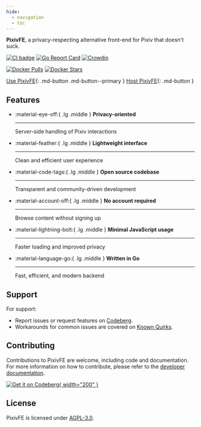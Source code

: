 ```yaml
---
hide:
  - navigation
  - toc
---
```


**PixivFE**, a privacy-respecting alternative front-end for Pixiv that doesn't suck.

[![CI badge](https://ci.codeberg.org/api/badges/12556/status.svg)](https://ci.codeberg.org/repos/12556)
[![Go Report Card](https://goreportcard.com/badge/codeberg.org/vnpower/pixivfe/v2)](https://goreportcard.com/report/codeberg.org/vnpower/pixivfe)
[![Crowdin](https://badges.crowdin.net/pixivfe/localized.svg)](https://crowdin.com/project/pixivfe)

[![Docker Pulls](https://img.shields.io/docker/pulls/vnpower/pixivfe)](https://hub.docker.com/r/vnpower/pixivfe)
[![Docker Stars](https://img.shields.io/docker/stars/vnpower/pixivfe)](https://hub.docker.com/r/vnpower/pixivfe)

[Use PixivFE](instance-list.md){: .md-button .md-button--primary }
[Host PixivFE](hosting/index.md){: .md-button }

## Features

<div class="grid cards" markdown>

-   :material-eye-off:{ .lg .middle } __Privacy-oriented__

    ---

    Server-side handling of Pixiv interactions

-   :material-feather:{ .lg .middle } __Lightweight interface__

    ---

    Clean and efficient user experience

-   :material-code-tags:{ .lg .middle } __Open source codebase__

    ---

    Transparent and community-driven development

-   :material-account-off:{ .lg .middle } __No account required__

    ---

    Browse content without signing up

-   :material-lightning-bolt:{ .lg .middle } __Minimal JavaScript usage__

    ---

    Faster loading and improved privacy

-   :material-language-go:{ .lg .middle } __Written in Go__

    ---

    Fast, efficient, and modern backend

</div>

## Support

For support:

- Report issues or request features on [Codeberg](https://codeberg.org/VnPower/PixivFE/issues).
- Workarounds for common issues are covered on [Known Quirks](known-quirks.md).

## Contributing

Contributions to PixivFE are welcome, including code and documentation. For more information on how to contribute, please refer to the [developer documentation](dev/index.md).

[![Get it on Codeberg](https://get-it-on.codeberg.org/get-it-on-blue-on-white.png){ width="200" }](https://codeberg.org/VnPower/PixivFE)

## License

PixivFE is licensed under [AGPL-3.0](https://www.gnu.org/licenses/agpl-3.0.txt).
